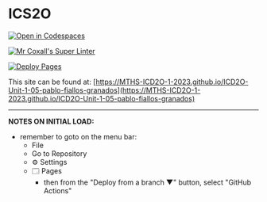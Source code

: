 # ICS2O

[![Open in Codespaces](https://classroom.github.com/assets/launch-codespace-7f7980b617ed060a017424585567c406b6ee15c891e84e1186181d67ecf80aa0.svg)](https://classroom.github.com/open-in-codespaces?assignment_repo_id=13992686)

[![Mr Coxall's Super Linter](https://github.com/MTHS-ICD2O-1-2023/ICD2O-Unit-1-05-pablo-fiallos-granados/workflows/Mr%20Coxall's%20Super%20Linter/badge.svg)](https://github.com/MTHS-ICD2O-1-2023/ICD2O-Unit-1-05-pablo-fiallos-granados/actions)

[![Deploy Pages](https://github.com/MTHS-ICD2O-1-2023/ICD2O-Unit-1-05-pablo-fiallos-granados/workflows/Deploy%20Pages/badge.svg)](https://github.com/MTHS-ICD2O-1-2023/ICD2O-Unit-1-05-pablo-fiallos-granados/actions)

This site can be found at: [https://MTHS-ICD2O-1-2023.github.io/ICD2O-Unit-1-05-pablo-fiallos-granados](https://MTHS-ICD2O-1-2023.github.io/ICD2O-Unit-1-05-pablo-fiallos-granados)

---

**NOTES ON INITIAL LOAD:**
- remember to goto on the menu bar:
  - File
  - Go to Repository
  - ⚙ Settings
  - 🗔 Pages
    - then from the "Deploy from a branch ▼" button, select "GitHub Actions"
